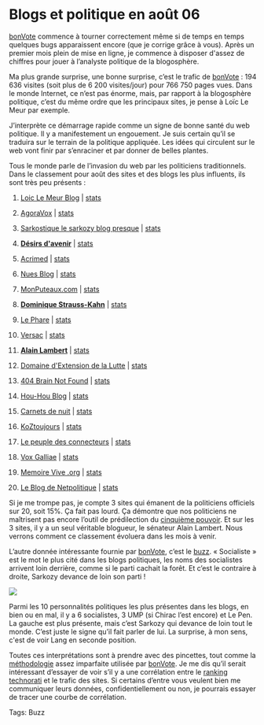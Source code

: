 # Blogs et politique en août 06

[bonVote](http://www.bonvote.com) commence à tourner correctement même si de temps en temps quelques bugs apparaissent encore (que je corrige grâce à vous). Après un premier mois plein de mise en ligne, je commence à disposer d'assez de chiffres pour jouer à l’analyste politique de la blogosphère.

Ma plus grande surprise, une bonne surprise, c’est le trafic de [bonVote](http://www.bonvote.com) : 194 636 visites (soit plus de 6 200 visites/jour) pour 766 750 pages vues. Dans le monde Internet, ce n’est pas énorme, mais, par rapport à la blogosphère politique, c’est du même ordre que les principaux sites, je pense à Loïc Le Meur par exemple.

J’interprète ce démarrage rapide comme un signe de bonne santé du web politique. Il y a manifestement un engouement. Je suis certain qu’il se traduira sur le terrain de la politique appliquée. Les idées qui circulent sur le web vont finir par s’enraciner et par donner de belles plantes.

Tous le monde parle de l’invasion du web par les politiciens traditionnels. Dans le classement pour août des sites et des blogs les plus influents, ils sont très peu présents :

1. [Loic Le Meur Blog](http://www.loiclemeur.com/france) | [stats](/stats.php?s=44177)

2. [AgoraVox](http://www.agoravox.fr) | [stats](/stats.php?s=-52684)

3. [Sarkostique le sarkozy blog presque](http://sarkostique.over-blog.com) | [stats](/stats.php?s=39276)

4. [**Désirs d'avenir**](http://www.desirsdavenir.org) | [stats](/stats.php?s=149152)

5. [Acrimed](http://www.acrimed.org) | [stats](/stats.php?s=51155)

6. [Nues Blog](http://www.nuesblog.com) | [stats](/stats.php?s=150944)

7. [MonPuteaux.com](http://www.monputeaux.com) | [stats](/stats.php?s=54456)

8. [**Dominique Strauss-Kahn**](http://www.blogdsk.net) | [stats](/stats.php?s=77433)

9. [Le Phare](http://gklein.blog.lemonde.fr) | [stats](/stats.php?s=152688)

10. [Versac](http://vanb.typepad.com/versac) | [stats](/stats.php?s=80800)

11. [**Alain Lambert**](http://www.alain-lambert-blog.org) | [stats](/stats.php?s=152455)

12. [Domaine d'Extension de la Lutte](http://birenbaum.blog.20minutes.fr) | [stats](/stats.php?s=77626)

13. [404 Brain Not Found](http://www.404brain.net) | [stats](/stats.php?s=44179)

14. [Hou-Hou Blog](http://rundom.com/houssein) | [stats](/stats.php?s=152666)

15. [Carnets de nuit](http://carnetsdenuit.typepad.com) | [stats](/stats.php?s=151842)

16. [KoZtoujours](http://koztoujours.free.fr) | [stats](/stats.php?s=108808)

17. [Le peuple des connecteurs]() | [stats](/stats.php?s=47671)

18. [Vox Galliae](http://voxgalliae.blogspot.com) | [stats](/stats.php?s=186714)

19. [Memoire Vive .org](http://www.memoire-vive.org) | [stats](/stats.php?s=152987)

20. [Le Blog de Netpolitique](http://blog.netpolitique.net) | [stats](/stats.php?s=152592)

Si je me trompe pas, je compte 3 sites qui émanent de la politiciens officiels sur 20, soit 15%. Ça fait pas lourd. Ça démontre que nos politiciens ne maîtrisent pas encore l’outil de prédilection du [cinquième pouvoir](/2006/08/28/quatrieme-de-couverture-v1/). Et sur les 3 sites, il y a un seul véritable blogueur, le sénateur Alain Lambert. Nous verrons comment ce classement évoluera dans les mois à venir.

L’autre donnée intéressante fournie par [bonVote](http://www.bonvote.com), c’est le [buzz](http://www.bonvote.com/buzz.php). « Socialiste » est le mot le plus cité dans les blogs politiques, les noms des socialistes arrivent loin derrière, comme si le parti cachait la forêt. Et c’est le contraire à droite, Sarkozy devance de loin son parti !

![](https://tcrouzet.com/images_tc/09tophom.gif)

Parmi les 10 personnalités politiques les plus présentes dans les blogs, en bien ou en mal, il y a 6 socialistes, 3 UMP (si Chirac l’est encore) et Le Pen. La gauche est plus présente, mais c’est Sarkozy qui devance de loin tout le monde. C’est juste le signe qu’il fait parler de lui. La surprise, à mon sens, c'est de voir Lang en seconde position.

Toutes ces interprétations sont à prendre avec des pincettes, tout comme la [méthodologie](http://www.bonvote.com/methode.php) assez imparfaite utilisée par [bonVote](http://www.bonvote.com). Je me dis qu’il serait intéressant d’essayer de voir s’il y a une corrélation entre le [ranking technorati](http://www.bonvote.com/technorati_top.php) et le trafic des sites. Si certains d’entre vous veulent bien me communiquer leurs données, confidentiellement ou non, je pourrais essayer de tracer une courbe de corrélation.

Tags: Buzz